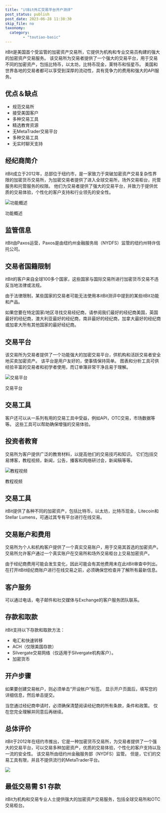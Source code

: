 ```yaml
---
title: "itBit外汇交易平台开户测评"
post_status: publish
post_date: 2023-06-28 11:38:30
skip_file: no
taxonomy:
  category:
        - "toutiao-basic"
---
```


itBit是美国首个受监管的加密资产交易所，它提供为机构和专业交易员构建的强大的加密资产交易服务。 该交易所为交易者提供了一个强大的交易平台，用于交易不同的加密资产，包括比特币，以太坊，比特币现金，莱特币和恒星币。 美国和世界各地的交易者都可以享受到深厚的流动性，具有竞争力的费用和强大的API服务。

## 优点＆缺点

- 规范交易所
- 接受美国客户
- 多种交易工具
- 精选教育资源
- 无MetaTrader交易平台
- 多种交易工具
- 无实时聊天支持

## 经纪商简介

itBit成立于2012年，总部位于纽约市，是一家致力于突破加密资产交易复杂性界限的加密货币交易所，为加密交易者提供了进入全球交易所，场外交易柜台，托管服务和托管服务的权限。 他们为交易者提供了强大的交易平台，并致力于提供优质的交易体验，个性化的客户支持和行业领先的安全性。

![功能概述](https://cdn.fendou.la/funstoutiao/2020/11/itBit-Review-Features-Overview-1024x186.jpg "功能概述")

功能概述

## 监管信息

itBit由Paxos运营，Paxos是由纽约州金融服务局（NYDFS）监管的纽约州特许信托公司。

## 交易者国籍限制

itBit的客户来自全球100多个国家，这些国家与国际交易所进行加密货币交易不违反当地法律或法规。

由于法律限制，某些国家的交易者可能无法使用本itBit测评中提到的某些itBit功能和产品。

如果您要在特定国家/地区寻找交易经纪商，请参阅我们最好的经纪商美国，英国最好的经纪商，澳大利亚最好的经纪商，南非最好的经纪商，加拿大最好的经纪商或加拿大所有其他国家的最好经纪商。

## 交易平台

该交易所为交易者提供了一个功能强大的加密交易平台，供机构和活跃交易者安全地买卖加密资产。 该平台是用户友好的，使事情保持简单。 图表和分析工具可供经验丰富的交易者和初学者使用，而订单簿非常干净且易于理解。

![交易平台](https://cdn.fendou.la/funstoutiao/2020/11/itBit-Review-Trading-Platform-.jpg "交易平台")

交易平台

## 交易工具

客户还可以从一系列有用的交易工具中受益，例如API，OTC交易，市场数据等等。 这些工具可以帮助确保增强的交易体验。

## 投资者教育

交易所为客户提供广泛的教育材料，以提高他们的交易技巧和知识。 它们包括交易博客，教程视频，新闻，公告，播客和网络研讨会，新闻稿等等。

![教程视频](https://cdn.fendou.la/funstoutiao/2020/11/itBit-Review-Tutorial-Videos.jpg "教程视频")

教程视频

## 交易工具

itBit提供了各种不同的加密资产，包括比特币，以太坊，比特币现金，Litecoin和Stellar Lumens，可通过其专有平台进行在线交易。

## 交易账户和费用

交易所为个人和机构客户提供了一个真实交易账户，用于交易其首选的加密资产。 交易所允许客户通过一个真实账户在交易所和场外交易柜台上交易加密资产。

由于经纪商费用可能会发生变化，因此可能会有其他费用未在此itBit审查中列出。 在打开itBit经纪商账户进行在线交易之前，必须确保您检查并了解所有最新信息。

## 客户服务

可以通过电话，电子邮件和社交媒体与Exchange的客户服务团队联系。

## 存款和取款

itBit支持以下存款和取款方法：

- 电汇和快速转移
- ACH（仅限美国存款）
- Silvergate交易网络（仅适用于Silvergate机构客户）。
- 加密货币

## 开户步骤

如果要创建交易帐户，则必须单击“开设帐户”标签。 显示开户页面后，填写您的详细信息，然后单击提交。

当您通过经纪商申请时，必须确保清楚阅读经纪商的所有条款，条件和政策。 仅在您完全理解并同意后再继续。

## 总体评价

itBit于2012年在纽约市推出，它是一种加密货币交易所，为交易者提供了一个强大的交易平台，可以交易多种加密资产，优质的交易体验，个性化的客户支持以及一流的安全性。 该交易所由纽约州金融服务部（NYDFS）监管。 但是，它们的交易工具有限，并且不提供流行的MetaTrader平台。

![](https://cdn.fendou.la/funstoutiao/2020/11/itBit-Logo.png)

## 最低交易需 $1 存款

itBit为机构和交易专业人士提供强大的加密资产交易服务，包括全球交易所和OTC交易柜台。
